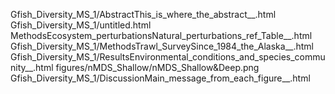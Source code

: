 Gfish_Diversity_MS_1/AbstractThis_is_where_the_abstract__.html
Gfish_Diversity_MS_1/untitled.html
MethodsEcosystem_perturbationsNatural_perturbations_ref_Table__.html
Gfish_Diversity_MS_1/MethodsTrawl_SurveySince_1984_the_Alaska__.html
Gfish_Diversity_MS_1/ResultsEnvironmental_conditions_and_species_community__.html
figures/nMDS_Shallow/nMDS_Shallow&Deep.png
Gfish_Diversity_MS_1/DiscussionMain_message_from_each_figure__.html